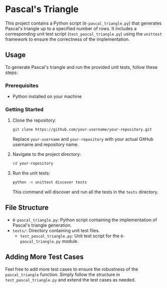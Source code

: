 # Pascal's Triangle

This project contains a Python script (`0-pascal_triangle.py`) that generates Pascal's triangle up to a specified number of rows. It includes a corresponding unit test script (`test_pascal_triangle.py`) using the `unittest` framework to ensure the correctness of the implementation.

## Usage

To generate Pascal's triangle and run the provided unit tests, follow these steps:

### Prerequisites

- Python installed on your machine

### Getting Started

1. Clone the repository:

   ```bash
   git clone https://github.com/your-username/your-repository.git
   ```

   Replace `your-username` and `your-repository` with your actual GitHub username and repository name.

2. Navigate to the project directory:

   ```bash
   cd your-repository
   ```

3. Run the unit tests:

   ```bash
   python -m unittest discover tests
   ```

   This command will discover and run all the tests in the `tests` directory.

## File Structure

- `0-pascal_triangle.py`: Python script containing the implementation of Pascal's triangle generation.
- `tests/`: Directory containing unit test files.
  - `test_pascal_triangle.py`: Unit test script for the `0-pascal_triangle.py` module.

## Adding More Test Cases

Feel free to add more test cases to ensure the robustness of the `pascal_triangle` function. Simply follow the structure in `test_pascal_triangle.py` and extend the test cases as needed.